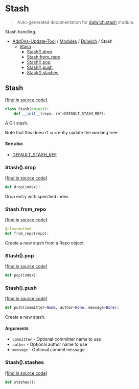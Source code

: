 # Stash

> Auto-generated documentation for [dulwich.stash](https://github.com/alchem1ster/AddOns-Update-Tool/blob/main/dulwich/stash.py) module.

Stash handling.

- [AddOns-Update-Tool](../README.md#addons-update-tool-index) / [Modules](../MODULES.md#addons-update-tool-modules) / [Dulwich](index.md#dulwich) / Stash
    - [Stash](#stash)
        - [Stash().drop](#stashdrop)
        - [Stash.from_repo](#stashfrom_repo)
        - [Stash().pop](#stashpop)
        - [Stash().push](#stashpush)
        - [Stash().stashes](#stashstashes)

## Stash

[[find in source code]](https://github.com/alchem1ster/AddOns-Update-Tool/blob/main/dulwich/stash.py#L38)

```python
class Stash(object):
    def __init__(repo, ref=DEFAULT_STASH_REF):
```

A Git stash.

Note that this doesn't currently update the working tree.

#### See also

- [DEFAULT_STASH_REF](#default_stash_ref)

### Stash().drop

[[find in source code]](https://github.com/alchem1ster/AddOns-Update-Tool/blob/main/dulwich/stash.py#L66)

```python
def drop(index):
```

Drop entry with specified index.

### Stash.from_repo

[[find in source code]](https://github.com/alchem1ster/AddOns-Update-Tool/blob/main/dulwich/stash.py#L61)

```python
@classmethod
def from_repo(repo):
```

Create a new stash from a Repo object.

### Stash().pop

[[find in source code]](https://github.com/alchem1ster/AddOns-Update-Tool/blob/main/dulwich/stash.py#L77)

```python
def pop(index):
```

### Stash().push

[[find in source code]](https://github.com/alchem1ster/AddOns-Update-Tool/blob/main/dulwich/stash.py#L80)

```python
def push(committer=None, author=None, message=None):
```

Create a new stash.

#### Arguments

- `committer` - Optional committer name to use
- `author` - Optional author name to use
- `message` - Optional commit message

### Stash().stashes

[[find in source code]](https://github.com/alchem1ster/AddOns-Update-Tool/blob/main/dulwich/stash.py#L54)

```python
def stashes():
```
